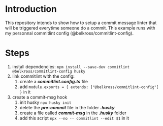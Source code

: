 # Introduction

This repository intends to show how to setup a commit message linter that will be triggered everytime someone do a
commit. This example runs with my personnal commitlint config (@belkross/commitlint-config).

# Steps

1. install dependencies: `npm install --save-dev commitlint @belkross/commitlint-config husky`
2. link commitlint with the config:
   1. create a **_commitlint.config.ts_** file
   2. add `module.exports = { extends: ["@belkross/commitlint-config"] }` in it
3. create a commit-msg hook
   1. init husky `npx husky init`
   2. delete the **_pre-commit_** file in the folder **_.husky_**
   3. create a file called **_commit-msg_** in the **_.husky_** folder
   4. add this script `npx --no -- commitlint --edit $1` in it
